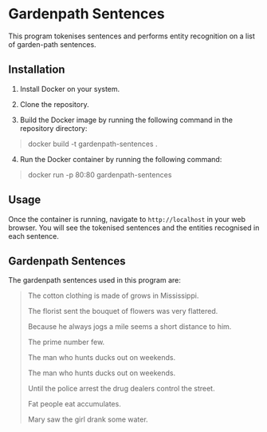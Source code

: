 # Gardenpath Sentences

This program tokenises sentences and performs entity recognition on a list of garden-path sentences.

## Installation

1. Install Docker on your system.

2. Clone the repository.

3. Build the Docker image by running the following command in the repository directory:

> docker build -t gardenpath-sentences .

4. Run the Docker container by running the following command:

> docker run -p 80:80 gardenpath-sentences

## Usage

Once the container is running, navigate to `http://localhost` in your web browser. You will see the tokenised sentences 
and the entities recognised in each sentence.

## Gardenpath Sentences

The gardenpath sentences used in this program are:

> The cotton clothing is made of grows in Mississippi.
> 
> The florist sent the bouquet of flowers was very flattered.
> 
> Because he always jogs a mile seems a short distance to him.
> 
> The prime number few.
> 
> The man who hunts ducks out on weekends.
> 
> The man who hunts ducks out on weekends.
> 
> Until the police arrest the drug dealers control the street.
>
> Fat people eat accumulates.
> 
> Mary saw the girl drank some water.